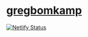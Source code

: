 # [gregbomkamp](https://gregbomkamp.dev)

[![Netlify Status](https://api.netlify.com/api/v1/badges/acc32457-4e13-4709-9b65-ad6944fc018b/deploy-status)](https://app.netlify.com/sites/gregbomkamp/deploys)
